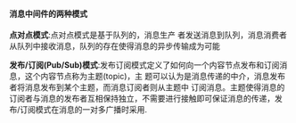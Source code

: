 #### 消息中间件的两种模式

**点对点模式**:点对点模式是基于队列的，消息生产 者发送消息到队列，消息消费者从队列中接收消息，队列的存在使得消息的异步传输成为可能

**发布/订阅(Pub/Sub)模式**:发布订阅模式定义了如何向一个内容节点发布和订阅消息，这个内容节点称为主题(topic)，主 题可以认为是消息传递的中介，消息发布者将消息发布到某个主题，而消息订阅者则从主题中 订阅消息。主题使得消息的订阅者与消息的发布者互相保持独立，不需要进行接触即可保证消息的传递，发布/订阅模式在消息的一对多广播时采用.

